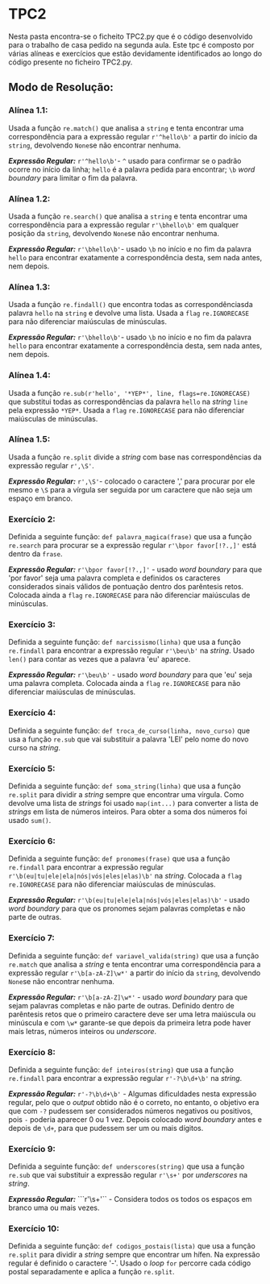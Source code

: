 # TPC2

Nesta pasta encontra-se o ficheito TPC2.py que é o código desenvolvido para o trabalho de casa pedido na segunda aula. 
Este tpc é composto por várias alíneas e exercícios que estão devidamente identificados ao longo do código presente no ficheiro TPC2.py.

## Modo de Resolução:
### Alínea 1.1: 
Usada a função ```re.match()``` que analisa a ```string``` e tenta encontrar uma correspondência para a expressão regular ```r'^hello\b'``` a partir do início da ```string```, devolvendo ```None```se não encontrar nenhuma. 

***Expressão Regular:*** ```r'^hello\b'```- ```^``` usado para confirmar se o padrão ocorre no início da linha; ```hello``` é a palavra pedida para encontrar; ```\b``` *word boundary* para limitar o fim da palavra. 


### Alínea 1.2: 
Usada a função ```re.search()``` que analisa a ```string``` e tenta encontrar uma correspondência para a expressão regular ```r'\bhello\b'``` em qualquer posição da ```string```, devolvendo ```None```se não encontrar nenhuma. 

***Expressão Regular:*** ```r'\bhello\b'```- usado ```\b``` no início e no fim da palavra ```hello``` para encontrar exatamente a correspondência desta, sem nada antes, nem depois.


### Alínea 1.3: 
Usada a função ```re.findall()``` que encontra todas as correspondênciasda palavra ```hello``` na ```string``` e devolve uma lista. Usada a ```flag``` ```re.IGNORECASE``` para não diferenciar maiúsculas de minúsculas.

***Expressão Regular:*** ```r'\bhello\b'```- usado ```\b``` no início e no fim da palavra ```hello``` para encontrar exatamente a correspondência desta, sem nada antes, nem depois.


### Alínea 1.4: 
Usada a função ```re.sub(r'hello', '*YEP*', line, flags=re.IGNORECASE)``` que substitui todas as correspondências da palavra ```hello``` na *string* ```line``` pela expressão ```*YEP*```. Usada a ```flag``` ```re.IGNORECASE``` para não diferenciar maiúsculas de minúsculas.


### Alínea 1.5: 
Usada a função ```re.split``` divide a *string* com base nas correspondências da expressão regular ```r',\S'```.

***Expressão Regular:*** ```r',\S'```- colocado o caractere ',' para procurar por ele mesmo e ```\S``` para a vírgula ser seguida por um caractere que não seja um espaço em branco.


### Exercício 2: 
Definida a seguinte função: ```def palavra_magica(frase)``` que usa a função ```re.search``` para procurar se a expressão regular ```r'\bpor favor[!?.,]'``` está dentro da ```frase```.

***Expressão Regular:*** ```r'\bpor favor[!?.,]'``` - usado *word boundary* para que 'por favor' seja uma palavra completa e definidos os caracteres considerados sinais válidos de pontuação dentro dos parêntesis retos. Colocada ainda a ```flag``` ```re.IGNORECASE``` para não diferenciar maiúsculas de minúsculas.


### Exercício 3: 
Definida a seguinte função: ```def narcissismo(linha)``` que usa a função ```re.findall``` para encontrar a expressão regular ```r'\beu\b'``` na *string*. Usado ```len()``` para contar as vezes que a palavra 'eu' aparece.

***Expressão Regular:*** ```r'\beu\b'``` - usado *word boundary* para que 'eu' seja uma palavra completa. Colocada ainda a ```flag``` ```re.IGNORECASE``` para não diferenciar maiúsculas de minúsculas.


### Exercício 4: 
Definida a seguinte função: ```def troca_de_curso(linha, novo_curso)``` que usa a função ```re.sub``` que vai substituir a palavra 'LEI' pelo nome do novo curso  na *string*.


### Exercício 5: 
Definida a seguinte função: ```def soma_string(linha)``` que usa a função ```re.split``` para dividir a *string* sempre que encontrar uma vírgula. Como devolve uma lista de *strings* foi usado ```map(int...)``` para converter a lista de *strings* em lista de números inteiros. Para obter a soma dos números foi usado ```sum()```.


### Exercício 6: 
Definida a seguinte função: ```def pronomes(frase)``` que usa a função ```re.findall``` para encontrar a expressão regular ```r'\b(eu|tu|ele|ela|nós|vós|eles|elas)\b'``` na *string*. Colocada a ```flag``` ```re.IGNORECASE``` para não diferenciar maiúsculas de minúsculas.

***Expressão Regular:*** ```r'\b(eu|tu|ele|ela|nós|vós|eles|elas)\b'``` - usado *word boundary* para que os pronomes sejam palavras completas e não parte de outras. 


### Exercício 7: 
Definida a seguinte função: ```def variavel_valida(string)``` que usa a função ```re.match``` que analisa a *string* e tenta encontrar uma correspondência para a expressão regular ```r'\b[a-zA-Z]\w*'``` a partir do início da ```string```, devolvendo ```None```se não encontrar nenhuma. 

***Expressão Regular:*** ```r'\b[a-zA-Z]\w*'``` - usado *word boundary* para que sejam palavras completas e não parte de outras. Definido dentro de parêntesis retos que o primeiro caractere deve ser uma letra maiúscula ou minúscula e com ```\w*``` garante-se que depois da primeira letra pode haver mais letras, números inteiros ou *underscore*.


### Exercício 8: 
Definida a seguinte função: ```def inteiros(string)``` que usa a função ```re.findall``` para encontrar a expressão regular ```r'-?\b\d+\b'``` na *string*.

***Expressão Regular:*** ```r'-?\b\d+\b'``` - Algumas dificuldades nesta expressão regular, pelo que o *output* obtido não é o correto, no entanto, o objetivo era que com ```-?``` pudessem ser considerados números negativos ou positivos, pois ```-``` poderia aparecer 0 ou 1 vez. Depois colocado *word boundary* antes e depois de ```\d+```, para que pudessem ser um ou mais dígitos.


### Exercício 9: 
Definida a seguinte função: ```def underscores(string)``` que usa a função ```re.sub``` que vai substituir a expressão regular ```r'\s+'``` por *underscores* na *string*.

***Expressão Regular:*** ```r'\s+'`` - Considera todos os todos os espaços em branco uma ou mais vezes. 


### Exercício 10: 
Definida a seguinte função: ```def codigos_postais(lista)``` que usa a função ```re.split``` para dividir a *string* sempre que encontrar um hífen. Na expressão regular é definido o caractere '-'. Usado o *loop* ```for``` percorre cada código postal separadamente e aplica a função ```re.split```.

